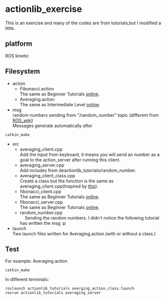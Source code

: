 # actionlib_exercise
This is an exercise and many of the codes are from tutorials,but I modified a little.
## platform
ROS kinetic
## Filesystem
* action
    * Fibonacci.action  
    The same as Beginner Tutorials [online](http://wiki.ros.org/actionlib_tutorials/Tutorials).
    * Averaging.action  
    The same as Intermediate Level [online](http://wiki.ros.org/actionlib_tutorials/Tutorials).
* msg  
random numbers sending from "/random_number" topic (different from [ROS_wiki](http://wiki.ros.org/actionlib_tutorials/Tutorials/RunningServerAndClientWithNodes))  
Messages generate automatically after  
```
catkin_make  
```  
* src  
     * averaging_client.cpp  
     Add the input from keyboard, it means you will send an number as a goal to the action_server after running this client.
     * averaging_server.cpp  
     Add includes from deactionlib_tutorials/random_number. 
     * averaging_client_class.cpp  
     Create a class but the function is the same as averaging_client.cpp(Inspired by [this](http://wiki.ros.org/actionlib_tutorials/Tutorials/SimpleActionServer%28ExecuteCallbackMethod%29)).
     * fibonacci_client.cpp  
     The same as Beginner Tutorials [online](http://wiki.ros.org/actionlib_tutorials/Tutorials).   
     * fibonacci_server.cpp  
     The same as Beginner Tutorials [online](http://wiki.ros.org/actionlib_tutorials/Tutorials).  
     * random_number.cpp  
     Sending the random numbers. I didn't notice the following tutorial has written the msg :p    
* launch  
Two launch files written for Averaging.action.(with or without a class.)
## Test
For example: Averaging.action
```
catkin_make 
```  
In different terminals:
```
roslaunch actionlib_tutorials averging_action_class.launch 
rosrun actionlib_tutorials averaging_server 
```  
